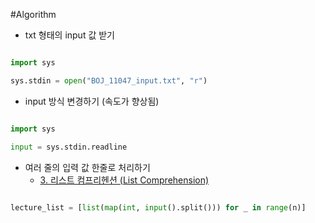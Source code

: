 #Algorithm

- txt 형태의 input 값 받기
```python

import sys

sys.stdin = open("BOJ_11047_input.txt", "r")

```

- input 방식 변경하기 (속도가 향상됨)
```python

import sys

input = sys.stdin.readline

```

- 여러 줄의 입력 값 한줄로 처리하기 
	- [3. 리스트 컴프리헨션 (List Comprehension)](../KDT/Data%20structure/04.%20리스트%20(List).md#3.%20리스트%20컴프리헨션%20(List%20Comprehension))
```python

lecture_list = [list(map(int, input().split())) for _ in range(n)]

```